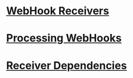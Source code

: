 # [WebHook Receivers](receivers.md)
# [Processing WebHooks](handlers.md)
# [Receiver Dependencies](dependencies.md)
